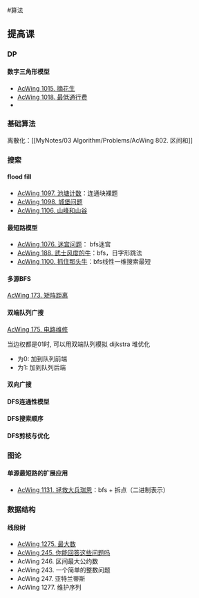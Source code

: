 #算法


## 提高课
### DP
#### 数字三角形模型
- [AcWing 1015. 摘花生](MyNotes/03%20Algorithm/Problems/AcWing%201015.%20摘花生.md)
- [AcWing 1018. 最低通行费](MyNotes/03%20Algorithm/Problems/AcWing%201018.%20最低通行费.md)
- 



### 基础算法
离散化：[[MyNotes/03 Algorithm/Problems/AcWing 802. 区间和]]


### 搜索
#### flood fill
- [AcWing 1097. 池塘计数](MyNotes/03%20Algorithm/Problems/AcWing%201097.%20池塘计数.md)：连通块裸题
- [AcWing 1098. 城堡问题](MyNotes/03%20Algorithm/Problems/AcWing%201098.%20城堡问题.md)
- [AcWing 1106. 山峰和山谷](MyNotes/03%20Algorithm/Problems/AcWing%201106.%20山峰和山谷.md)


#### 最短路模型
- [AcWing 1076. 迷宫问题](MyNotes/03%20Algorithm/Problems/AcWing%201076.%20迷宫问题.md)： bfs迷宫
- [AcWing 188. 武士风度的牛](MyNotes/03%20Algorithm/Problems/AcWing%20188.%20武士风度的牛.md)：bfs，日字形跳法
- [AcWing 1100. 抓住那头牛](MyNotes/03%20Algorithm/Problems/AcWing%201100.%20抓住那头牛.md)：bfs线性一维搜索最短


#### 多源BFS
[AcWing 173. 矩阵距离](MyNotes/03%20Algorithm/Problems/AcWing%20173.%20矩阵距离.md)

#### 双端队列广搜
[AcWing 175. 电路维修](MyNotes/03%20Algorithm/Problems/AcWing%20175.%20电路维修.md)

当边权都是01时, 可以用双端队列模拟 dijkstra 堆优化
- 为0: 加到队列前端
- 为1: 加到队列后端

#### 双向广搜


#### DFS连通性模型


#### DFS搜索顺序


#### DFS剪枝与优化





### 图论

#### 单源最短路的扩展应用

- [AcWing 1131. 拯救大兵瑞恩](MyNotes/03%20Algorithm/Problems/AcWing%201131.%20拯救大兵瑞恩.md)：bfs + 拆点（二进制表示）



### 数据结构

#### 线段树
- [AcWing 1275. 最大数](MyNotes/03%20Algorithm/Problems/AcWing%201275.%20最大数.md)
- [AcWing 245. 你能回答这些问题吗](MyNotes/03%20Algorithm/Problems/AcWing%20245.%20你能回答这些问题吗.md)
- AcWing 246. 区间最大公约数
- AcWing 243. 一个简单的整数问题
- AcWing 247. 亚特兰蒂斯
- AcWing 1277. 维护序列





